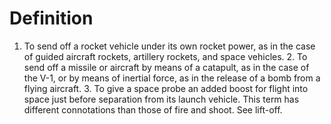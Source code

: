 # Definition

1.  To send off a rocket vehicle under its own rocket power, as in the
    case of guided aircraft rockets, artillery rockets, and space
    vehicles. 2. To send off a missile or aircraft by means of a
    catapult, as in the case of the V-1, or by means of inertial force,
    as in the release of a bomb from a flying aircraft. 3. To give a
    space probe an added boost for flight into space just before
    separation from its launch vehicle. This term has different
    connotations than those of fire and shoot. See lift-off.

